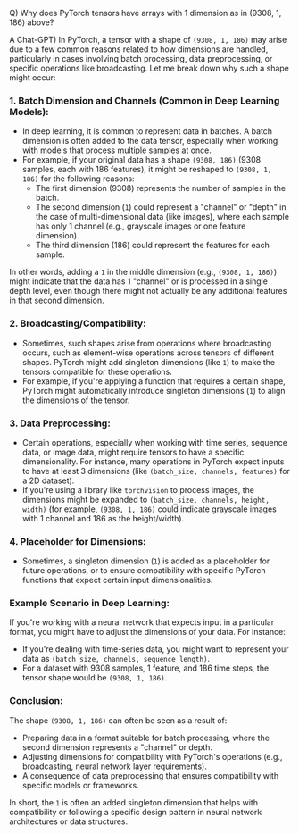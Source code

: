Q) Why does PyTorch tensors have arrays with 1 dimension as in (9308, 1, 186) above?

A Chat-GPT) In PyTorch, a tensor with a shape of `(9308, 1, 186)` may arise due to a few common reasons related to how dimensions are handled, particularly in cases involving batch processing, data preprocessing, or specific operations like broadcasting. Let me break down why such a shape might occur:

### 1. **Batch Dimension and Channels (Common in Deep Learning Models)**:
   - In deep learning, it is common to represent data in batches. A batch dimension is often added to the data tensor, especially when working with models that process multiple samples at once.
   - For example, if your original data has a shape `(9308, 186)` (9308 samples, each with 186 features), it might be reshaped to `(9308, 1, 186)` for the following reasons:
     - The first dimension (9308) represents the number of samples in the batch.
     - The second dimension (`1`) could represent a "channel" or "depth" in the case of multi-dimensional data (like images), where each sample has only 1 channel (e.g., grayscale images or one feature dimension).
     - The third dimension (186) could represent the features for each sample.

   In other words, adding a `1` in the middle dimension (e.g., `(9308, 1, 186)`) might indicate that the data has 1 "channel" or is processed in a single depth level, even though there might not actually be any additional features in that second dimension.

### 2. **Broadcasting/Compatibility**:
   - Sometimes, such shapes arise from operations where broadcasting occurs, such as element-wise operations across tensors of different shapes. PyTorch might add singleton dimensions (like `1`) to make the tensors compatible for these operations.
   - For example, if you're applying a function that requires a certain shape, PyTorch might automatically introduce singleton dimensions (`1`) to align the dimensions of the tensor.

### 3. **Data Preprocessing**:
   - Certain operations, especially when working with time series, sequence data, or image data, might require tensors to have a specific dimensionality. For instance, many operations in PyTorch expect inputs to have at least 3 dimensions (like `(batch_size, channels, features)` for a 2D dataset).
   - If you're using a library like `torchvision` to process images, the dimensions might be expanded to `(batch_size, channels, height, width)` (for example, `(9308, 1, 186)` could indicate grayscale images with 1 channel and 186 as the height/width).

### 4. **Placeholder for Dimensions**:
   - Sometimes, a singleton dimension (`1`) is added as a placeholder for future operations, or to ensure compatibility with specific PyTorch functions that expect certain input dimensionalities.

### Example Scenario in Deep Learning:
If you're working with a neural network that expects input in a particular format, you might have to adjust the dimensions of your data. For instance:
- If you're dealing with time-series data, you might want to represent your data as `(batch_size, channels, sequence_length)`.
- For a dataset with 9308 samples, 1 feature, and 186 time steps, the tensor shape would be `(9308, 1, 186)`.

### Conclusion:
The shape `(9308, 1, 186)` can often be seen as a result of:
- Preparing data in a format suitable for batch processing, where the second dimension represents a "channel" or depth.
- Adjusting dimensions for compatibility with PyTorch's operations (e.g., broadcasting, neural network layer requirements).
- A consequence of data preprocessing that ensures compatibility with specific models or frameworks.

In short, the `1` is often an added singleton dimension that helps with compatibility or following a specific design pattern in neural network architectures or data structures.
